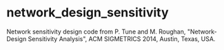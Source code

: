 # network_design_sensitivity
Network sensitivity design code from P. Tune and M. Roughan, "Network-Design Sensitivity Analysis", ACM SIGMETRICS 2014, Austin, Texas, USA.
